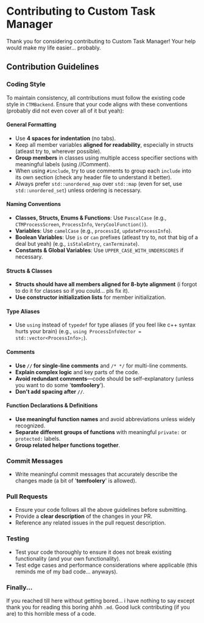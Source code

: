# Contributing to Custom Task Manager

Thank you for considering contributing to Custom Task Manager! Your help would make my life easier... probably.

## Contribution Guidelines

### Coding Style
To maintain consistency, all contributions must follow the existing code style in `CTMBackend`. Ensure that your code aligns with these conventions (probably did not even cover all of it but yeah):
#### **General Formatting**
- Use **4 spaces for indentation** (no tabs).
- Keep all member variables **aligned for readability**, especially in structs (atleast try to, wherever possible).
- **Group members** in classes using multiple access specifier sections with meaningful labels (using //Comment).
- When using `#include`, try to use comments to group each `include` into its own section (check any header file to understand it better).
- Always prefer `std::unordered_map` over `std::map` (even for set, use `std::unordered_set`) unless ordering is necessary.

#### **Naming Conventions**
- **Classes, Structs, Enums & Functions**: Use `PascalCase` (e.g., `CTMProcessScreen`, `ProcessInfo`, `VeryCoolFunction()`).
- **Variables**: Use `camelCase` (e.g., `processId`, `updateProcessInfo`).
- **Boolean Variables**: Use `is` or `can` prefixes (atleast try to, not that big of a deal but yeah) (e.g., `isStaleEntry`, `canTerminate`).
- **Constants & Global Variables**: Use `UPPER_CASE_WITH_UNDERSCORES` if necessary.

#### **Structs & Classes**
- **Structs should have all members aligned for 8-byte alignment** (i forgot to do it for classes so if you could... pls fix it).
- **Use constructor initialization lists** for member initialization.

#### **Type Aliases**
- Use `using` instead of `typedef` for type aliases (if you feel like c++ syntax hurts your brain) (e.g., `using ProcessInfoVector = std::vector<ProcessInfo>;`).

#### **Comments**
- **Use `//` for single-line comments** and `/* */` for multi-line comments.
- **Explain complex logic** and key parts of the code.
- **Avoid redundant comments**—code should be self-explanatory (unless you want to do some '**tomfoolery**').
- **Don't add spacing after `//`**.

#### **Function Declarations & Definitions**
- **Use meaningful function names** and avoid abbreviations unless widely recognized.
- **Separate different groups of functions** with meaningful `private:` or `protected:` labels.
- **Group related helper functions together**.

### Commit Messages
- Write meaningful commit messages that accurately describe the changes made (a bit of '**tomfoolery**' is allowed).

### Pull Requests
- Ensure your code follows all the above guidelines before submitting.
- Provide a **clear description** of the changes in your PR.
- Reference any related issues in the pull request description.

### Testing
- Test your code thoroughly to ensure it does not break existing functionality (and your own functionality).
- Test edge cases and performance considerations where applicable (this reminds me of my bad code... anyways).

### Finally...
If you reached till here without getting bored... i have nothing to say except thank you for reading this boring ahhh `.md`.
Good luck contributing (if you are) to this horrible mess of a code.
